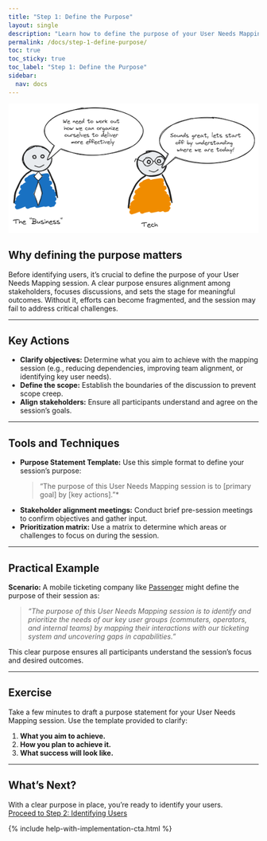 ```yaml
---
title: "Step 1: Define the Purpose"
layout: single
description: "Learn how to define the purpose of your User Needs Mapping session to set the stage for success."
permalink: /docs/step-1-define-purpose/
toc: true
toc_sticky: true
toc_label: "Step 1: Define the Purpose"
sidebar:
  nav: docs
---
```


![Purpose](/assets/images/unm-purpose.png)

## Why defining the purpose matters

Before identifying users, it’s crucial to define the purpose of your User Needs Mapping session. A clear purpose ensures alignment among stakeholders, focuses discussions, and sets the stage for meaningful outcomes. Without it, efforts can become fragmented, and the session may fail to address critical challenges.

---

## Key Actions

- **Clarify objectives:** Determine what you aim to achieve with the mapping session (e.g., reducing dependencies, improving team alignment, or identifying key user needs).
- **Define the scope:** Establish the boundaries of the discussion to prevent scope creep.
- **Align stakeholders:** Ensure all participants understand and agree on the session’s goals.

---

## Tools and Techniques

- **Purpose Statement Template:** Use this simple format to define your session’s purpose:  
  > “The purpose of this User Needs Mapping session is to [primary goal] by [key actions].”*
- **Stakeholder alignment meetings:** Conduct brief pre-session meetings to confirm objectives and gather input.
- **Prioritization matrix:** Use a matrix to determine which areas or challenges to focus on during the session.

---

## Practical Example

**Scenario:** A mobile ticketing company like [Passenger](/docs/case-studies/passenger) might define the purpose of their session as:  

 >*“The purpose of this User Needs Mapping session is to identify and prioritize the needs of our key user groups (commuters, operators, and internal teams) by mapping their interactions with our ticketing system and uncovering gaps in capabilities.”*

This clear purpose ensures all participants understand the session’s focus and desired outcomes.

---

## Exercise

Take a few minutes to draft a purpose statement for your User Needs Mapping session. Use the template provided to clarify:

1. **What you aim to achieve.**
2. **How you plan to achieve it.**
3. **What success will look like.**

---

## What’s Next?

With a clear purpose in place, you’re ready to identify your users.  
[Proceed to Step 2: Identifying Users](/docs/step-2-identifying-users)

{% include help-with-implementation-cta.html %}
